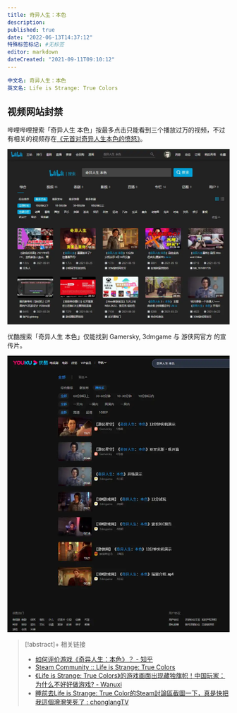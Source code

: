 ```yaml
---
title: 奇异人生：本色
description:
published: true
date: "2022-06-13T14:37:12"
特殊标签标记: #无标签
editor: markdown
dateCreated: "2021-09-11T09:10:12"
---
```


```YAML
中文名: 奇异人生：本色
英文名: Life is Strange: True Colors
```

## 视频网站封禁

哔哩哔哩搜索「奇异人生 本色」按最多点击只能看到三个播放过万的视频，不过有相关的视频存在[《元首对奇异人生本色的愤怒》](https://b23.tv/BV1b3411q7Tj)。

![哔哩哔哩搜索「奇异人生 本色」](/src/game/奇异人生/bilibili_sltc.webp)

优酷搜索「奇异人生 本色」仅能找到 Gamersky, 3dmgame 与 游侠网官方 的宣传片。

![优酷搜索「奇异人生 本色」](/src/game/奇异人生/youku_sltc.webp)

> [!abstract]+ 相关链接
> + [如何评价游戏《奇异人生：本色》？ - 知乎](https://web.archive.org/web/20210911010248/https://www.zhihu.com/question/450108975/answer/2112830553)
> + [Steam Community :: Life is Strange: True Colors](https://web.archive.org/web/20210911010543/https://steamcommunity.com/app/936790/negativereviews/?browsefilter=toprated&snr=1_5_100010_&filterLanguage=schinese)
> + [《Life is Strange: True Colors》的游戏画面出现藏独旗帜！中国玩家：为什么不好好做游戏? - Wanuxi](https://web.archive.org/web/20210912053909/https://www.wanuxi.com/《life-is-strange-true-colors》的游戏画面出现藏独旗帜！中国玩家：/)
> + [睡前去Life is Strange: True Color的Steam討論區截圖一下，真是快把我這個灣灣笑死了 : chonglangTV](https://web.archive.org/web/20210910155041/https://old.reddit.com/r/chonglangTV/comments/pln5ee/睡前去life_is_strange_true/)
